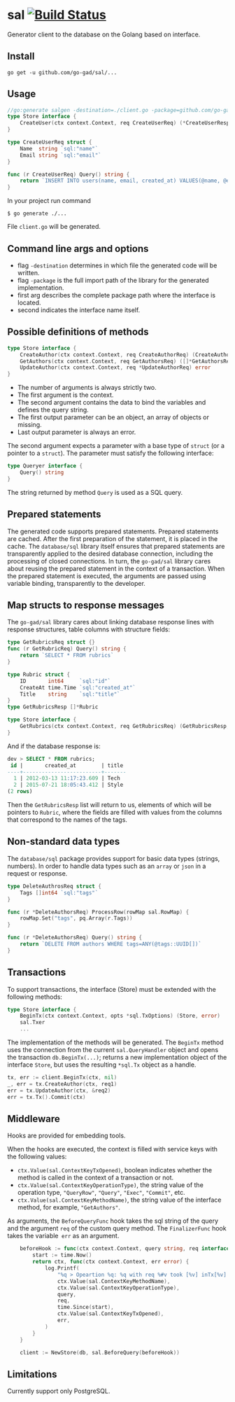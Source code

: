 # sal [![Build Status](https://travis-ci.org/go-gad/sal.svg?branch=master)](https://travis-ci.org/go-gad/sal)

Generator client to the database on the Golang based on interface.

## Install

```
go get -u github.com/go-gad/sal/...
```

## Usage

```go
//go:generate salgen -destination=./client.go -package=github.com/go-gad/sal/examples/profile/storage github.com/go-gad/sal/examples/profile/storage Store
type Store interface {
	CreateUser(ctx context.Context, req CreateUserReq) (*CreateUserResp, error)
}

type CreateUserReq struct {
	Name  string `sql:"name"`
	Email string `sql:"email"`
}

func (r CreateUserReq) Query() string {
	return `INSERT INTO users(name, email, created_at) VALUES(@name, @email, now()) RETURNING id, created_at`
}
```

In your project run command
```
$ go generate ./...
```
File `client.go` will be generated.

## Command line args and options

* flag `-destination` determines in which file the generated code will be written.
* flag `-package` is the full import path of the library for the generated implementation.
* first arg describes the complete package path where the interface is located.
* second indicates the interface name itself.

## Possible definitions of methods

```go
type Store interface {
	CreateAuthor(ctx context.Context, req CreateAuthorReq) (CreateAuthorResp, error)
	GetAuthors(ctx context.Context, req GetAuthorsReq) ([]*GetAuthorsResp, error)
	UpdateAuthor(ctx context.Context, req *UpdateAuthorReq) error
}
```

* The number of arguments is always strictly two.
* The first argument is the context.
* The second argument contains the data to bind the variables and defines the query string.
* The first output parameter can be an object, an array of objects or missing.
* Last output parameter is always an error.

The second argument expects a parameter with a base type of  `struct` (or a pointer to a `struct`). The parameter must satisfy the following interface:
```go
type Queryer interface {
	Query() string
}
```
The string returned by method `Query` is used as a SQL query.

## Prepared statements

The generated code supports prepared statements.
Prepared statements are cached.
After the first preparation of the statement, it is placed in the cache.
The `database/sql` library itself ensures
that prepared statements are transparently applied to the desired database connection,
including the processing of closed connections.
In turn, the `go-gad/sal` library cares about reusing the prepared statement
in the context of a transaction.
When the prepared statement is executed, the arguments are passed using variable binding,
transparently to the developer.

## Map structs to response messages

The `go-gad/sal` library cares about linking database response lines with response structures, table columns with structure fields:
```go
type GetRubricsReq struct {}
func (r GetRubricReq) Query() string {
	return `SELECT * FROM rubrics`
}

type Rubric struct {
	ID       int64     `sql:"id"`
	CreateAt time.Time `sql:"created_at"`
	Title    string    `sql:"title"`
}
type GetRubricsResp []*Rubric

type Store interface {
	GetRubrics(ctx context.Context, req GetRubricsReq) (GetRubricsResp, error)
}
```
And if the database response is:
```sql
dev > SELECT * FROM rubrics;
 id |       created_at        | title
----+-------------------------+-------
  1 | 2012-03-13 11:17:23.609 | Tech
  2 | 2015-07-21 18:05:43.412 | Style
(2 rows)
```
Then the `GetRubricsResp` list will return to us,
elements of which will be pointers to `Rubric`,
where the fields are filled with values from the columns that correspond to the names of the tags.

## Non-standard data types

The `database/sql` package provides support for basic data types (strings, numbers).
In order to handle data types such as an `array` or `json` in a request or response.

```go
type DeleteAuthrosReq struct {
	Tags []int64 `sql:"tags"`
}

func (r *DeleteAuthorsReq) ProcessRow(rowMap sal.RowMap) {
	rowMap.Set("tags", pq.Array(r.Tags))
}

func (r *DeleteAuthorsReq) Query() string {
	return `DELETE FROM authors WHERE tags=ANY(@tags::UUID[])`
}
```

## Transactions

To support transactions, the interface (Store) must be extended with the following methods:
```go
type Store interface {
	BeginTx(ctx context.Context, opts *sql.TxOptions) (Store, error)
	sal.Txer
	...
```

The implementation of the methods will be generated. The `BeginTx` method uses the connection from the current `sal.QueryHandler` object and opens the transaction `db.BeginTx(...)`; returns a new implementation object of the interface `Store`, but uses the resulting `*sql.Tx` object as a handle.

```go
tx, err := client.BeginTx(ctx, nil)
_, err = tx.CreateAuthor(ctx, req1)
err = tx.UpdateAuthor(ctx, &req2)
err = tx.Tx().Commit(ctx)
```

## Middleware

Hooks are provided for embedding tools.

When the hooks are executed, the context is filled with service keys with the following values:
* `ctx.Value(sal.ContextKeyTxOpened)`, boolean indicates whether the method is called in the context of a transaction or not.
* `ctx.Value(sal.ContextKeyOperationType)`, the string value of the operation type, `"QueryRow"`, `"Query"`, `"Exec"`, `"Commit"`, etc.
* `ctx.Value(sal.ContextKeyMethodName)`, the string value of the interface method, for example, `"GetAuthors"`.

As arguments, the `BeforeQueryFunc` hook takes the sql string of the query and the argument `req` of the custom query method. The `FinalizerFunc` hook takes the variable` err` as an argument.

```go
	beforeHook := func(ctx context.Context, query string, req interface{}) (context.Context, sal.FinalizerFunc) {
		start := time.Now()
		return ctx, func(ctx context.Context, err error) {
			log.Printf(
				"%q > Opeartion %q: %q with req %#v took [%v] inTx[%v] Error: %+v",
				ctx.Value(sal.ContextKeyMethodName),
				ctx.Value(sal.ContextKeyOperationType),
				query,
				req,
				time.Since(start),
				ctx.Value(sal.ContextKeyTxOpened),
				err,
			)
		}
	}

	client := NewStore(db, sal.BeforeQuery(beforeHook))
```

## Limitations

Currently support only PostgreSQL.



